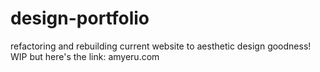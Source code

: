 # design-portfolio
refactoring and rebuilding current website to aesthetic design goodness!
WIP but here's the link: amyeru.com
